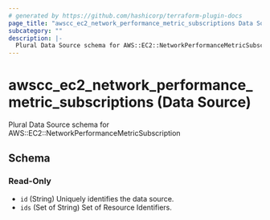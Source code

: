 ```yaml
---
# generated by https://github.com/hashicorp/terraform-plugin-docs
page_title: "awscc_ec2_network_performance_metric_subscriptions Data Source - terraform-provider-awscc"
subcategory: ""
description: |-
  Plural Data Source schema for AWS::EC2::NetworkPerformanceMetricSubscription
---
```


# awscc_ec2_network_performance_metric_subscriptions (Data Source)

Plural Data Source schema for AWS::EC2::NetworkPerformanceMetricSubscription



<!-- schema generated by tfplugindocs -->
## Schema

### Read-Only

- `id` (String) Uniquely identifies the data source.
- `ids` (Set of String) Set of Resource Identifiers.



